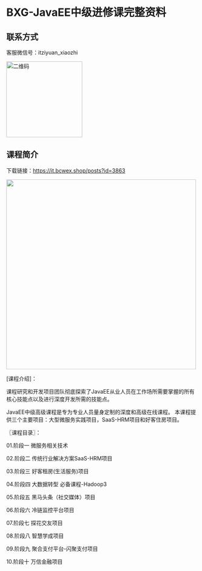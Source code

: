 # BXG-JavaEE中级进修课完整资料

## 联系方式

客服微信号：itziyuan_xiaozhi

<img src="https://ziyuanyun.oss-cn-guangzhou.aliyuncs.com/common/20240614073449/666b82192834a.jpg" width="200" height="200" alt="二维码">

## 课程简介

下载链接：https://it.bcwex.shop/posts?id=3863

<img src="https://ziyuanyun.oss-cn-guangzhou.aliyuncs.com/yun/20240515185400/66449448184af.jpg" width="500" alt="">

  [课程介绍]：

 课程研究和开发项目团队彻底探索了JavaEE从业人员在工作场所需要掌握的所有核心技能点以及进行深度开发所需的技能点。

 JavaEE中级高级课程是专为专业人员量身定制的深度和高级在线课程。 本课程提供三个主要项目：大型微服务实践项目，SaaS-HRM项目和好客住房项目。

 〖课程目录〗：

 01.阶段一 微服务相关技术

 02.阶段二 传统行业解决方案SaaS-HRM项目

 03.阶段三 好客租房(生活服务)项目

 04.阶段四 大数据转型 必备课程-Hadoop3

 05.阶段五 黑马头条（社交媒体）项目

 06.阶段六 冷链监控平台项目

 07.阶段七 探花交友项目

 08.阶段八 智慧学成项目

 09.阶段九 聚合支付平台-闪聚支付项目

 10.阶段十 万信金融项目

  
